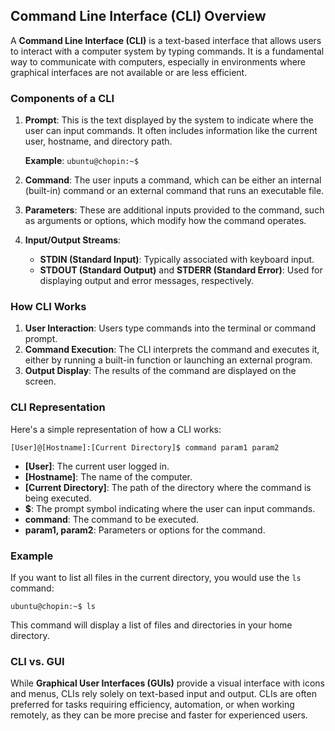 ## Command Line Interface (CLI) Overview

A **Command Line Interface (CLI)** is a text-based interface that allows users to interact with a computer system by typing commands. It is a fundamental way to communicate with computers, especially in environments where graphical interfaces are not available or are less efficient.

### Components of a CLI

1. **Prompt**: This is the text displayed by the system to indicate where the user can input commands. It often includes information like the current user, hostname, and directory path.

   **Example**: `ubuntu@chopin:~$`

2. **Command**: The user inputs a command, which can be either an internal (built-in) command or an external command that runs an executable file.

3. **Parameters**: These are additional inputs provided to the command, such as arguments or options, which modify how the command operates.

4. **Input/Output Streams**:
   - **STDIN (Standard Input)**: Typically associated with keyboard input.
   - **STDOUT (Standard Output)** and **STDERR (Standard Error)**: Used for displaying output and error messages, respectively.

### How CLI Works

1. **User Interaction**: Users type commands into the terminal or command prompt.
2. **Command Execution**: The CLI interprets the command and executes it, either by running a built-in function or launching an external program.
3. **Output Display**: The results of the command are displayed on the screen.

### CLI Representation

Here's a simple representation of how a CLI works:

```
[User]@[Hostname]:[Current Directory]$ command param1 param2
```

- **[User]**: The current user logged in.
- **[Hostname]**: The name of the computer.
- **[Current Directory]**: The path of the directory where the command is being executed.
- **$**: The prompt symbol indicating where the user can input commands.
- **command**: The command to be executed.
- **param1, param2**: Parameters or options for the command.

### Example

If you want to list all files in the current directory, you would use the `ls` command:

```
ubuntu@chopin:~$ ls
```

This command will display a list of files and directories in your home directory.

### CLI vs. GUI

While **Graphical User Interfaces (GUIs)** provide a visual interface with icons and menus, CLIs rely solely on text-based input and output. CLIs are often preferred for tasks requiring efficiency, automation, or when working remotely, as they can be more precise and faster for experienced users.
